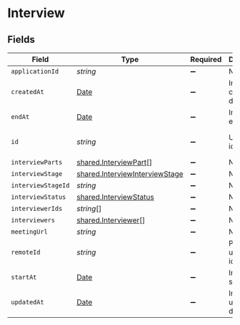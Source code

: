 # Interview


## Fields

| Field                                                                                         | Type                                                                                          | Required                                                                                      | Description                                                                                   | Example                                                                                       |
| --------------------------------------------------------------------------------------------- | --------------------------------------------------------------------------------------------- | --------------------------------------------------------------------------------------------- | --------------------------------------------------------------------------------------------- | --------------------------------------------------------------------------------------------- |
| `applicationId`                                                                               | *string*                                                                                      | :heavy_minus_sign:                                                                            | N/A                                                                                           |                                                                                               |
| `createdAt`                                                                                   | [Date](https://developer.mozilla.org/en-US/docs/Web/JavaScript/Reference/Global_Objects/Date) | :heavy_minus_sign:                                                                            | Interview created date                                                                        | 2021-01-01T01:01:01.000Z                                                                      |
| `endAt`                                                                                       | [Date](https://developer.mozilla.org/en-US/docs/Web/JavaScript/Reference/Global_Objects/Date) | :heavy_minus_sign:                                                                            | Interview end date                                                                            | 2021-01-01T01:01:01.000Z                                                                      |
| `id`                                                                                          | *string*                                                                                      | :heavy_minus_sign:                                                                            | Unique identifier                                                                             | 8187e5da-dc77-475e-9949-af0f1fa4e4e3                                                          |
| `interviewParts`                                                                              | [shared.InterviewPart](../../../sdk/models/shared/interviewpart.md)[]                         | :heavy_minus_sign:                                                                            | N/A                                                                                           |                                                                                               |
| `interviewStage`                                                                              | [shared.InterviewInterviewStage](../../../sdk/models/shared/interviewinterviewstage.md)       | :heavy_minus_sign:                                                                            | N/A                                                                                           |                                                                                               |
| `interviewStageId`                                                                            | *string*                                                                                      | :heavy_minus_sign:                                                                            | N/A                                                                                           |                                                                                               |
| `interviewStatus`                                                                             | [shared.InterviewStatus](../../../sdk/models/shared/interviewstatus.md)                       | :heavy_minus_sign:                                                                            | N/A                                                                                           |                                                                                               |
| `interviewerIds`                                                                              | *string*[]                                                                                    | :heavy_minus_sign:                                                                            | N/A                                                                                           |                                                                                               |
| `interviewers`                                                                                | [shared.Interviewer](../../../sdk/models/shared/interviewer.md)[]                             | :heavy_minus_sign:                                                                            | N/A                                                                                           |                                                                                               |
| `meetingUrl`                                                                                  | *string*                                                                                      | :heavy_minus_sign:                                                                            | N/A                                                                                           |                                                                                               |
| `remoteId`                                                                                    | *string*                                                                                      | :heavy_minus_sign:                                                                            | Provider's unique identifier                                                                  | 8187e5da-dc77-475e-9949-af0f1fa4e4e3                                                          |
| `startAt`                                                                                     | [Date](https://developer.mozilla.org/en-US/docs/Web/JavaScript/Reference/Global_Objects/Date) | :heavy_minus_sign:                                                                            | Interview start date                                                                          | 2021-01-01T01:01:01.000Z                                                                      |
| `updatedAt`                                                                                   | [Date](https://developer.mozilla.org/en-US/docs/Web/JavaScript/Reference/Global_Objects/Date) | :heavy_minus_sign:                                                                            | Interview updated date                                                                        | 2021-01-01T01:01:01.000Z                                                                      |